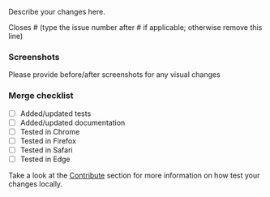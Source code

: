 Describe your changes here.

Closes # (type the issue number after # if applicable; otherwise remove this line)

### Screenshots

Please provide before/after screenshots for any visual changes

### Merge checklist

- [ ] Added/updated tests
- [ ] Added/updated documentation
- [ ] Tested in Chrome
- [ ] Tested in Firefox
- [ ] Tested in Safari
- [ ] Tested in Edge

Take a look at the [Contribute](https://github.com/primer/github-vscode-theme#contribute) section for more information on how test your changes locally.
